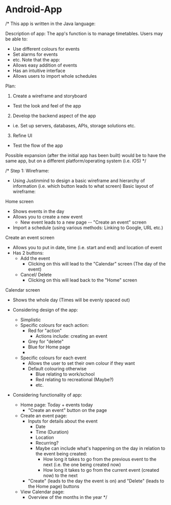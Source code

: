 # Android-App

/*
This app is written in the Java language:

Description of app:
The app's function is to manage timetables. 
Users may be able to:
- Use different colours for events
- Set alarms for events 
- etc.
Note that the app:
- Allows easy addition of events
- Has an intuitive interface
- Allows users to import whole schedules

Plan:
1. Create a wireframe and storyboard
  - Test the look and feel of the app
2. Develop the backend aspect of the app
  - i.e. Set up servers, databases, APIs, storage solutions etc.  
3. Refine UI
  - Test the flow of the app

Possible expansion (after the initial app has been built) would be to have the same app, but on a different platform/operating system (i.e. iOS)
*/

/*
Step 1:
Wireframe:
- Using Justinmind to design a basic wireframe and hierarchy of information (i.e. which button leads to what screen)
Basic layout of wireframe:

Home screen 
- Shows events in the day
- Allows you to create a new event
  - New event leads to a new page -- "Create an event" screen
- Import a schedule (using various methods: Linking to Google, URL etc.) 
  
Create an event screen
- Allows you to put in date, time (i.e. start and end) and location of event
- Has 2 buttons:
  - Add the event
    - Clicking on this will lead to the "Calendar" screen (The day of the event)  
  - Cancel/ Delete
    - Clicking on this will lead back to the "Home" screen

Calendar screen
- Shows the whole day (Times will be evenly spaced out)

- Considering design of the app:
  - Simplistic
  - Specific colours for each action:
    - Red for "action"
      - Actions include: creating an event
    - Grey for "delete"
    - Blue for Home page
    - 
  - Specific colours for each event
    - Allows the user to set their own colour if they want
    - Default colouring otherwise
      - Blue relating to work/school
      - Red relating to recreational (Maybe?)
      - etc.

- Considering functionality of app:
  - Home page: Today + events today
    - "Create an event" button on the page
  - Create an event page: 
    - Inputs for details about the event
      - Date
      - Time (Duration)
      - Location
      - Recurring?
      - Maybe can include what's happening on the day in relation to the event being created:
        - How long it takes to go from the previous event to the next (i.e. the one being created now)
        - How long it takes to go from the current event (created now) to the next
    - "Create" (leads to the day the event is on) and "Delete" (leads to the Home page) buttons
  - View Calendar page:
    - Overview of the months in the year
*/
